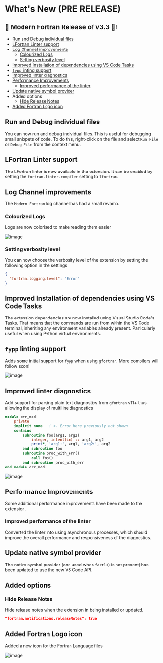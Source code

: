 # What's New (PRE RELEASE) <!-- omit in toc -->

## 🎉 Modern Fortran Release of v3.3 🎉! <!-- omit in toc -->

- [Run and Debug individual files](#run-and-debug-individual-files)
- [LFortran Linter support](#lfortran-linter-support)
- [Log Channel improvements](#log-channel-improvements)
  - [Colourized Logs](#colourized-logs)
  - [Setting verbosity level](#setting-verbosity-level)
- [Improved Installation of dependencies using VS Code Tasks](#improved-installation-of-dependencies-using-vs-code-tasks)
- [`fypp` linting support](#fypp-linting-support)
- [Improved linter diagnostics](#improved-linter-diagnostics)
- [Performance Improvements](#performance-improvements)
  - [Improved performance of the linter](#improved-performance-of-the-linter)
- [Update native symbol provider](#update-native-symbol-provider)
- [Added options](#added-options)
  - [Hide Release Notes](#hide-release-notes)
- [Added Fortran Logo icon](#added-fortran-logo-icon)

## Run and Debug individual files

You can now run and debug individual files. This is useful for debugging small snippets of code. To do this, right-click on the file and select `Run File` or `Debug File` from the context menu.

## LFortran Linter support

The LFortran linter is now available in the extension. It can be enabled by setting the `fortran.linter.compiler` setting to `lfortran`.

## Log Channel improvements

The `Modern Fortran` log channel has had a small revamp.

### Colourized Logs

Logs are now colorised to make reading them easier

![image](https://user-images.githubusercontent.com/16143716/190214202-0cce3ee4-80da-4f4a-88bb-c36abd09c8f6.png)

### Setting verbosity level

You can now choose the verbosity level of the extension by setting the following option in the settings

```json
{
  "fortran.logging.level": "Error"
}
```

## Improved Installation of dependencies using VS Code Tasks

The extension dependencies are now installed using Visual Studio Code's Tasks. That means that the commands are run from within the VS Code terminal, inheriting any environment variables already present. Particularly useful when using Python virtual environments.

## `fypp` linting support

Adds some initial support for `fypp` when using `gfortran`. More compilers will follow soon!

![image](https://user-images.githubusercontent.com/16143716/190215420-085043a5-8250-4777-a0f0-7a94ec740987.png)

## Improved linter diagnostics

Add support for parsing plain text diagnostics from `gfortran` v11+
thus allowing the display of multiline diagnostics

```fortran
module err_mod
    private
    implicit none   ! <- Error here previously not shown
    contains
        subroutine foo(arg1, arg2)
            integer, intent(in) :: arg1, arg2
            print*, 'arg1:', arg1, 'arg2:', arg2
        end subroutine foo
        subroutine proc_with_err()
            call foo()
        end subroutine proc_with_err
end module err_mod
```

![image](https://user-images.githubusercontent.com/16143716/190216547-324a70c3-df57-4c13-800d-efbd57b52562.png)

## Performance Improvements

Some additional performance improvements have been made to the extension.

### Improved performance of the linter

Converted the linter into using asynchronous processes, which should improve the overall performance and responsiveness of the diagnostics.

## Update native symbol provider

The native symbol provider (one used when `fortls`) is not present) has been updated
to use the new VS Code API.

## Added options

### Hide Release Notes

Hide release notes when the extension in being installed or updated.

```json
"fortran.notifications.releaseNotes": true
```

## Added Fortran Logo icon

Added a new icon for the Fortran Language files

![image](https://user-images.githubusercontent.com/16143716/192509653-609b25c2-f1bb-4370-ba2d-2781d7505814.png)
